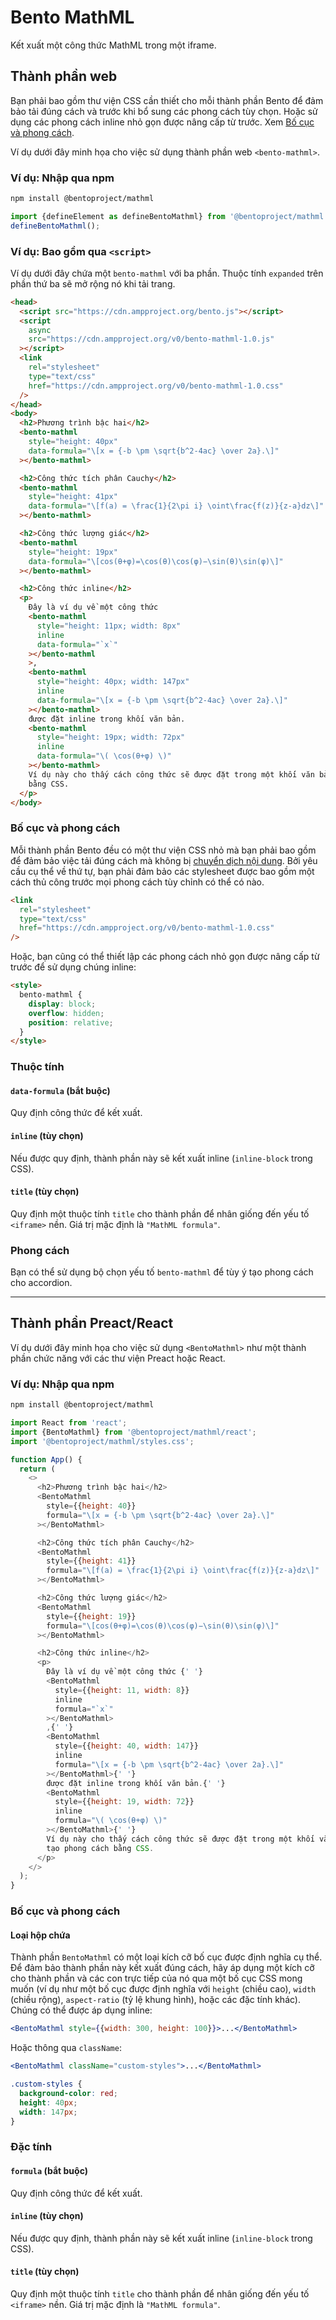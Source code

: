 # Bento MathML

Kết xuất một công thức MathML trong một iframe.

## Thành phần web

Bạn phải bao gồm thư viện CSS cần thiết cho mỗi thành phần Bento để đảm bảo tải đúng cách và trước khi bổ sung các phong cách tùy chọn. Hoặc sử dụng các phong cách inline nhỏ gọn được nâng cấp từ trước. Xem [Bố cục và phong cách](#layout-and-style).

Ví dụ dưới đây minh họa cho việc sử dụng thành phần web `<bento-mathml>`.

### Ví dụ: Nhập qua npm

```sh
npm install @bentoproject/mathml
```

```javascript
import {defineElement as defineBentoMathml} from '@bentoproject/mathml';
defineBentoMathml();
```

### Ví dụ: Bao gồm qua `<script>`

Ví dụ dưới đây chứa một `bento-mathml` với ba phần. Thuộc tính `expanded` trên phần thứ ba sẽ mở rộng nó khi tải trang.

```html
<head>
  <script src="https://cdn.ampproject.org/bento.js"></script>
  <script
    async
    src="https://cdn.ampproject.org/v0/bento-mathml-1.0.js"
  ></script>
  <link
    rel="stylesheet"
    type="text/css"
    href="https://cdn.ampproject.org/v0/bento-mathml-1.0.css"
  />
</head>
<body>
  <h2>Phương trình bậc hai</h2>
  <bento-mathml
    style="height: 40px"
    data-formula="\[x = {-b \pm \sqrt{b^2-4ac} \over 2a}.\]"
  ></bento-mathml>

  <h2>Công thức tích phân Cauchy</h2>
  <bento-mathml
    style="height: 41px"
    data-formula="\[f(a) = \frac{1}{2\pi i} \oint\frac{f(z)}{z-a}dz\]"
  ></bento-mathml>

  <h2>Công thức lượng giác</h2>
  <bento-mathml
    style="height: 19px"
    data-formula="\[cos(θ+φ)=\cos(θ)\cos(φ)−\sin(θ)\sin(φ)\]"
  ></bento-mathml>

  <h2>Công thức inline</h2>
  <p>
    Đây là ví dụ về một công thức
    <bento-mathml
      style="height: 11px; width: 8px"
      inline
      data-formula="`x`"
    ></bento-mathml
    >,
    <bento-mathml
      style="height: 40px; width: 147px"
      inline
      data-formula="\[x = {-b \pm \sqrt{b^2-4ac} \over 2a}.\]"
    ></bento-mathml>
    được đặt inline trong khối văn bản.
    <bento-mathml
      style="height: 19px; width: 72px"
      inline
      data-formula="\( \cos(θ+φ) \)"
    ></bento-mathml>
    Ví dụ này cho thấy cách công thức sẽ được đặt trong một khối văn bản và có thể được tạo phong cách
    bằng CSS.
  </p>
</body>
```

### Bố cục và phong cách

Mỗi thành phần Bento đều có một thư viện CSS nhỏ mà bạn phải bao gồm để đảm bảo việc tải đúng cách mà không bị [chuyển dịch nội dung](https://web.dev/cls/). Bởi yêu cầu cụ thể về thứ tự, bạn phải đảm bảo các stylesheet được bao gồm một cách thủ công trước mọi phong cách tùy chỉnh có thể có nào.

```html
<link
  rel="stylesheet"
  type="text/css"
  href="https://cdn.ampproject.org/v0/bento-mathml-1.0.css"
/>
```

Hoặc, bạn cũng có thể thiết lập các phong cách nhỏ gọn được nâng cấp từ trước để sử dụng chúng inline:

```html
<style>
  bento-mathml {
    display: block;
    overflow: hidden;
    position: relative;
  }
</style>
```

### Thuộc tính

#### `data-formula` (bắt buộc)

Quy định công thức để kết xuất.

#### `inline` (tùy chọn)

Nếu được quy định, thành phần này sẽ kết xuất inline (`inline-block` trong CSS).

#### `title` (tùy chọn)

Quy định một thuộc tính `title` cho thành phần để nhân giống đến yếu tố `<iframe>` nền. Giá trị mặc định là `"MathML formula"`.

### Phong cách

Bạn có thể sử dụng bộ chọn yếu tố `bento-mathml` để tùy ý tạo phong cách cho accordion.

---

## Thành phần Preact/React

Ví dụ dưới đây minh họa cho việc sử dụng `<BentoMathml>` như một thành phần chức năng với các thư viện Preact hoặc React.

### Ví dụ: Nhập qua npm

```sh
npm install @bentoproject/mathml
```

```javascript
import React from 'react';
import {BentoMathml} from '@bentoproject/mathml/react';
import '@bentoproject/mathml/styles.css';

function App() {
  return (
    <>
      <h2>Phương trình bậc hai</h2>
      <BentoMathml
        style={{height: 40}}
        formula="\[x = {-b \pm \sqrt{b^2-4ac} \over 2a}.\]"
      ></BentoMathml>

      <h2>Công thức tích phân Cauchy</h2>
      <BentoMathml
        style={{height: 41}}
        formula="\[f(a) = \frac{1}{2\pi i} \oint\frac{f(z)}{z-a}dz\]"
      ></BentoMathml>

      <h2>Công thức lượng giác</h2>
      <BentoMathml
        style={{height: 19}}
        formula="\[cos(θ+φ)=\cos(θ)\cos(φ)−\sin(θ)\sin(φ)\]"
      ></BentoMathml>

      <h2>Công thức inline</h2>
      <p>
        Đây là ví dụ về một công thức {' '}
        <BentoMathml
          style={{height: 11, width: 8}}
          inline
          formula="`x`"
        ></BentoMathml>
        ,{' '}
        <BentoMathml
          style={{height: 40, width: 147}}
          inline
          formula="\[x = {-b \pm \sqrt{b^2-4ac} \over 2a}.\]"
        ></BentoMathml>{' '}
        được đặt inline trong khối văn bản.{' '}
        <BentoMathml
          style={{height: 19, width: 72}}
          inline
          formula="\( \cos(θ+φ) \)"
        ></BentoMathml>{' '}
        Ví dụ này cho thấy cách công thức sẽ được đặt trong một khối văn bản và có thể được
        tạo phong cách bằng CSS.
      </p>
    </>
  );
}
```

### Bố cục và phong cách

#### Loại hộp chứa

Thành phần `BentoMathml` có một loại kích cỡ bố cục được định nghĩa cụ thể. Để đảm bảo thành phần này kết xuất đúng cách, hãy áp dụng một kích cỡ cho thành phần và các con trực tiếp của nó qua một bố cục CSS mong muốn (ví dụ như một bố cục được định nghĩa với `height` (chiều cao), `width` (chiều rộng), `aspect-ratio` (tỷ lệ khung hình), hoặc các đặc tính khác). Chúng có thể được áp dụng inline:

```jsx
<BentoMathml style={{width: 300, height: 100}}>...</BentoMathml>
```

Hoặc thông qua `className`:

```jsx
<BentoMathml className="custom-styles">...</BentoMathml>
```

```css
.custom-styles {
  background-color: red;
  height: 40px;
  width: 147px;
}
```

### Đặc tính

#### `formula` (bắt buộc)

Quy định công thức để kết xuất.

#### `inline` (tùy chọn)

Nếu được quy định, thành phần này sẽ kết xuất inline (`inline-block` trong CSS).

#### `title` (tùy chọn)

Quy định một thuộc tính `title` cho thành phần để nhân giống đến yếu tố `<iframe>` nền. Giá trị mặc định là `"MathML formula"`.
